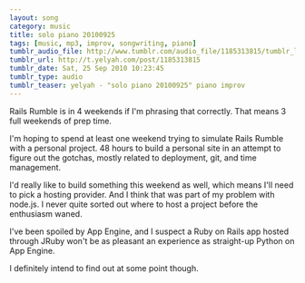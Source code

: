 ```yaml
---
layout: song
category: music
title: solo piano 20100925
tags: [music, mp3, improv, songwriting, piano]
tumblr_audio_file: http://www.tumblr.com/audio_file/1185313815/tumblr_l9b6rlmu9W1qzo4ep
tumblr_url: http://t.yelyah.com/post/1185313815
tumblr_date: Sat, 25 Sep 2010 10:23:45
tumblr_type: audio
tumblr_teaser: yelyah - "solo piano 20100925" piano improv
---
```

Rails Rumble is in 4 weekends if I'm phrasing that correctly. That means 3 full weekends of prep time.

I'm hoping to spend at least one weekend trying to simulate Rails Rumble with a personal project. 48 hours to build a personal site in an attempt to figure out the gotchas, mostly related to deployment, git, and time management.

I'd really like to build something this weekend as well, which means I'll need to pick a hosting provider. And I think that was part of my problem with node.js. I never quite sorted out where to host a project before the enthusiasm waned.

I've been spoiled by App Engine, and I suspect a Ruby on Rails app hosted through JRuby won't be as pleasant an experience as straight-up Python on App Engine.

I definitely intend to find out at some point though.
